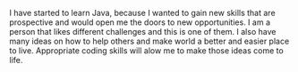 I have started to learn Java, because I wanted to gain new skills that are prospective and would open me the doors to new opportunities.
I am a person that likes different challenges and this is one of them. I also have many ideas on how to help others and make world a better and easier place to live.
Appropriate coding skills will alow me to make those ideas come to life.
